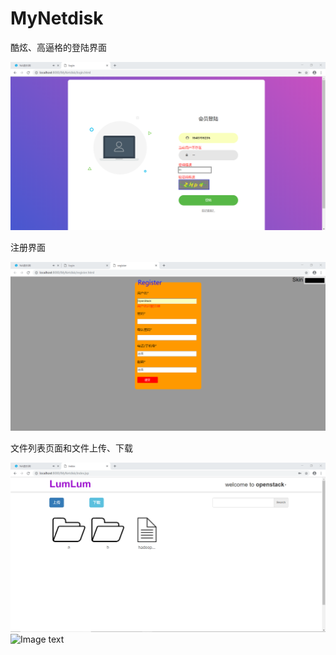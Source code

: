 # MyNetdisk

酷炫、高逼格的登陆界面  
  
![Image text](https://github.com/Kubernatess/MyNetdisk/blob/master/WebContent/images/screenshot/screenshot.png)

注册界面  
  
![Image text](https://github.com/Kubernatess/MyNetdisk/blob/master/WebContent/images/screenshot/screenshot2.png)

文件列表页面和文件上传、下载
  
![Image text](https://github.com/Kubernatess/MyNetdisk/blob/master/WebContent/images/screenshot/screenshot3.png)  
![Image text](https://github.com/Kubernatess/MyNetdisk/blob/master/WebContent/images/screenshot/screenshot4.png)
